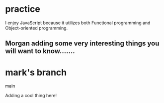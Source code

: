 # practice

I enjoy JavaScript because it utilizes both Functional programming and Object-oriented programming.



## Morgan adding some very interesting things you will want to know....... 

# mark's branch
main







Adding a cool thing here!